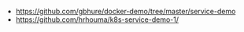 - https://github.com/gbhure/docker-demo/tree/master/service-demo
- https://github.com/hrhouma/k8s-service-demo-1/
